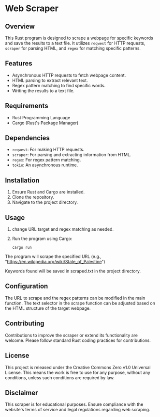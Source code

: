# Web Scraper

## Overview

This Rust program is designed to scrape a webpage for specific keywords and save the results to a text file. It utilizes `reqwest` for HTTP requests, `scraper` for parsing HTML, and `regex` for matching specific patterns.

## Features

- Asynchronous HTTP requests to fetch webpage content.
- HTML parsing to extract relevant text.
- Regex pattern matching to find specific words.
- Writing the results to a text file.

## Requirements

- Rust Programming Language
- Cargo (Rust's Package Manager)

## Dependencies

- `reqwest`: For making HTTP requests.
- `scraper`: For parsing and extracting information from HTML.
- `regex`: For regex pattern matching.
- `tokio`: An asynchronous runtime.

## Installation

1. Ensure Rust and Cargo are installed.
2. Clone the repository.
3. Navigate to the project directory.

## Usage

1. change URL target and regex matching as needed.
2. Run the program using Cargo:

   ```shell
   cargo run

The program will scrape the specified URL (e.g., "<https://en.wikipedia.org/wiki/State_of_Palestine>")

Keywords found will be saved in scraped.txt in the project directory.

## Configuration

The URL to scrape and the regex patterns can be modified in the main function.
The text selector in the scrape function can be adjusted based on the HTML structure of the target webpage.

## Contributing

Contributions to improve the scraper or extend its functionality are welcome. Please follow standard Rust coding practices for contributions.

## License

This project is released under the Creative Commons Zero v1.0 Universal License. This means the work is free to use for any purpose, without any conditions, unless such conditions are required by law.

## Disclaimer

This scraper is for educational purposes. Ensure compliance with the website's terms of service and legal regulations regarding web scraping.
